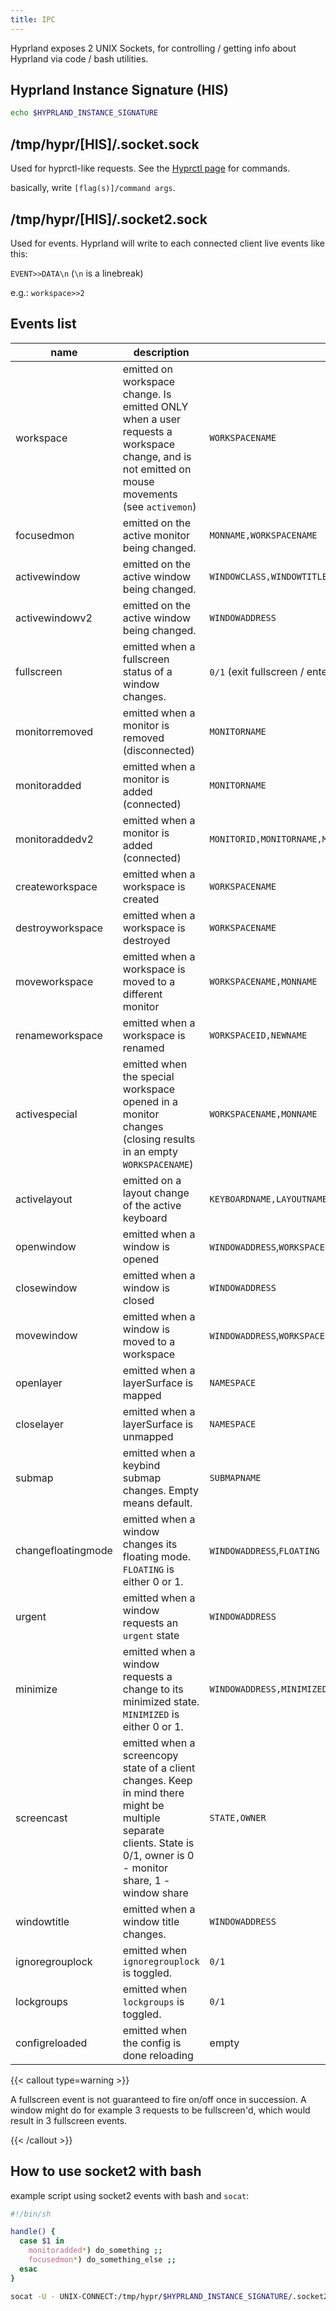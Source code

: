 ```yaml
---
title: IPC
---
```


Hyprland exposes 2 UNIX Sockets, for controlling / getting info about Hyprland
via code / bash utilities.

## Hyprland Instance Signature (HIS)

```sh
echo $HYPRLAND_INSTANCE_SIGNATURE
```

## /tmp/hypr/\[HIS\]/.socket.sock

Used for hyprctl-like requests. See the
[Hyprctl page](../Configuring/Using-hyprctl) for commands.

basically, write `[flag(s)]/command args`.

## /tmp/hypr/\[HIS\]/.socket2.sock

Used for events. Hyprland will write to each connected client live events like
this:

`EVENT>>DATA\n` (`\n` is a linebreak)

e.g.: `workspace>>2`

## Events list

| name               | description                                                                                                                                                            | data                                                        |
| ------------------ | ---------------------------------------------------------------------------------------------------------------------------------------------------------------------- | ----------------------------------------------------------- |
| workspace          | emitted on workspace change. Is emitted ONLY when a user requests a workspace change, and is not emitted on mouse movements (see `activemon`)                          | `WORKSPACENAME`                                             |
| focusedmon         | emitted on the active monitor being changed.                                                                                                                           | `MONNAME,WORKSPACENAME`                                     |
| activewindow       | emitted on the active window being changed.                                                                                                                            | `WINDOWCLASS,WINDOWTITLE`                                   |
| activewindowv2     | emitted on the active window being changed.                                                                                                                            | `WINDOWADDRESS`                                             |
| fullscreen         | emitted when a fullscreen status of a window changes.                                                                                                                  | `0/1` (exit fullscreen / enter fullscreen)                  |
| monitorremoved     | emitted when a monitor is removed (disconnected)                                                                                                                       | `MONITORNAME`                                               |
| monitoradded       | emitted when a monitor is added (connected)                                                                                                                            | `MONITORNAME`                                               |
| monitoraddedv2     | emitted when a monitor is added (connected)                                                                                                                            | `MONITORID,MONITORNAME,MONITORDESCRIPTION`                  |
| createworkspace    | emitted when a workspace is created                                                                                                                                    | `WORKSPACENAME`                                             |
| destroyworkspace   | emitted when a workspace is destroyed                                                                                                                                  | `WORKSPACENAME`                                             |
| moveworkspace      | emitted when a workspace is moved to a different monitor                                                                                                               | `WORKSPACENAME,MONNAME`                                     |
| renameworkspace    | emitted when a workspace is renamed                                                                                                                                    | `WORKSPACEID,NEWNAME`                                       |
| activespecial      | emitted when the special workspace opened in a monitor changes (closing results in an empty `WORKSPACENAME`)                                                           | `WORKSPACENAME,MONNAME`                                     |
| activelayout       | emitted on a layout change of the active keyboard                                                                                                                      | `KEYBOARDNAME,LAYOUTNAME`                                   |
| openwindow         | emitted when a window is opened                                                                                                                                        | `WINDOWADDRESS`,`WORKSPACENAME`,`WINDOWCLASS`,`WINDOWTITLE` |
| closewindow        | emitted when a window is closed                                                                                                                                        | `WINDOWADDRESS`                                             |
| movewindow         | emitted when a window is moved to a workspace                                                                                                                          | `WINDOWADDRESS`,`WORKSPACENAME`                             |
| openlayer          | emitted when a layerSurface is mapped                                                                                                                                  | `NAMESPACE`                                                 |
| closelayer         | emitted when a layerSurface is unmapped                                                                                                                                | `NAMESPACE`                                                 |
| submap             | emitted when a keybind submap changes. Empty means default.                                                                                                            | `SUBMAPNAME`                                                |
| changefloatingmode | emitted when a window changes its floating mode. `FLOATING` is either 0 or 1.                                                                                          | `WINDOWADDRESS`,`FLOATING`                                  |
| urgent             | emitted when a window requests an `urgent` state                                                                                                                       | `WINDOWADDRESS`                                             |
| minimize           | emitted when a window requests a change to its minimized state. `MINIMIZED` is either 0 or 1.                                                                          | `WINDOWADDRESS,MINIMIZED`                                   |
| screencast         | emitted when a screencopy state of a client changes. Keep in mind there might be multiple separate clients. State is 0/1, owner is 0 - monitor share, 1 - window share | `STATE,OWNER`                                               |
| windowtitle        | emitted when a window title changes.                                                                                                                                   | `WINDOWADDRESS`                                             |
| ignoregrouplock    | emitted when `ignoregrouplock` is toggled.                                                                                                                             | `0/1`                                                       |
| lockgroups         | emitted when `lockgroups` is toggled.                                                                                                                                  | `0/1`                                                       |
| configreloaded     | emitted when the config is done reloading                                                                                                                              | empty                                                       |

{{< callout type=warning >}}

A fullscreen event is not guaranteed to fire on/off once in succession. A window
might do for example 3 requests to be fullscreen'd, which would result in 3
fullscreen events.

{{< /callout >}}

## How to use socket2 with bash

example script using socket2 events with bash and `socat`:

```sh
#!/bin/sh

handle() {
  case $1 in
    monitoradded*) do_something ;;
    focusedmon*) do_something_else ;;
  esac
}

socat -U - UNIX-CONNECT:/tmp/hypr/$HYPRLAND_INSTANCE_SIGNATURE/.socket2.sock | while read -r line; do handle "$line"; done
```
